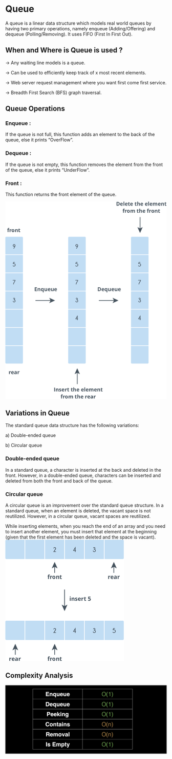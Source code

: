 # Queue
A queue is a linear data structure which models real world queues by having two primary operations, namely enqueue (Adding/Offering) and dequeue (Polling/Removing).
It uses FIFO (First In First Out).


## When and Where is Queue is used ?
->	 Any waiting line models is a queue.

->	 Can be used to efficiently keep track of x most recent elements.

->   Web server request management where you want first come first service.

->	 Breadth First Search (BFS) graph traversal. 

## Queue Operations
### Enqueue :
If the queue is not full, this function adds an element to the back of the queue, else it prints “OverFlow”.

### Dequeue :
If the queue is not empty, this function removes the element from the front of the queue, else it prints “UnderFlow”.

### Front :
This function returns the front element of the queue.

![Queue Implementation](../images/queue.png)


## Variations in Queue
The standard queue data structure has the following variations:

a) Double-ended queue

b) Circular queue

### Double-ended queue
In a standard queue, a character is inserted at the back and deleted in the front. However, in a double-ended queue, characters can be inserted and deleted from both the front and back of the queue.

### Circular queue
A circular queue is an improvement over the standard queue structure. In a standard queue, when an element is deleted, the vacant space is not reutilized. However, in a circular queue, vacant spaces are reutilized.

While inserting elements, when you reach the end of an array and you need to insert another element, you must insert that element at the beginning (given that the first element has been deleted and the space is vacant).
![circular queue](../images/queue2.png)


## Complexity Analysis
![Complexity Analysis of Queue](../images/queue3.png)

